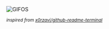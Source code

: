 <div align="justify">
<picture>
    <source media="(prefers-color-scheme: dark)" srcset="https://i.ibb.co/d221xbp/output-gif.gif">
    <source media="(prefers-color-scheme: light)" srcset="https://i.ibb.co/d221xbp/output-gif.gif">
    <img alt="GIFOS" src="https://i.ibb.co/d221xbp/output-gif.gif">
</picture>

<sub><i>inspired from [x0rzavi/github-readme-terminal](https://github.com/x0rzavi/github-readme-terminal)</i></sub>

</div>

<!-- Image deletion URL: https://ibb.co/T88pdK0/d48a669e7ed50fa1ea7774ca43a6dbec -->